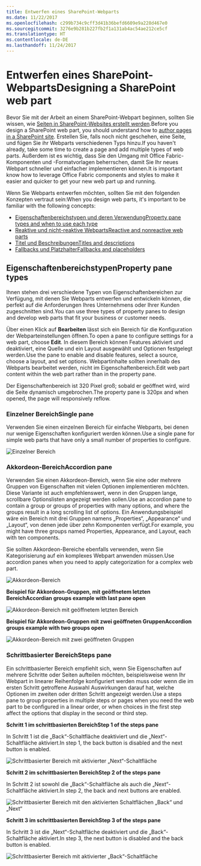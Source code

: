 ```yaml
---
title: Entwerfen eines SharePoint-Webparts
ms.date: 11/22/2017
ms.openlocfilehash: c299b734c9cff3d41b36befd6609e9a228d467e0
ms.sourcegitcommit: 3276e9b281b227fb2f1a131ab4ac54ae212ce5cf
ms.translationtype: HT
ms.contentlocale: de-DE
ms.lasthandoff: 11/24/2017
---
```

# <a name="designing-a-sharepoint-web-part"></a><span data-ttu-id="ef58e-102">Entwerfen eines SharePoint-Webparts</span><span class="sxs-lookup"><span data-stu-id="ef58e-102">Designing a SharePoint web part</span></span>

<span data-ttu-id="ef58e-103">Bevor Sie mit der Arbeit an einem SharePoint-Webpart beginnen, sollten Sie wissen, wie [Seiten in SharePoint-Websites erstellt werden](authoring-pages.md).</span><span class="sxs-lookup"><span data-stu-id="ef58e-103">Before you design a SharePoint web part, you should understand how to [author pages in a SharePoint site](authoring-pages.md).</span></span> <span data-ttu-id="ef58e-104">Erstellen Sie, falls noch nicht geschehen, eine Seite, und fügen Sie ihr Webparts verschiedenen Typs hinzu.</span><span class="sxs-lookup"><span data-stu-id="ef58e-104">If you haven't already, take some time to create a page and add multiple types of web parts.</span></span> <span data-ttu-id="ef58e-105">Außerdem ist es wichtig, dass Sie den Umgang mit Office Fabric-Komponenten und -Formatvorlagen beherrschen, damit Sie Ihr neues Webpart schneller und einfacher implementieren können.</span><span class="sxs-lookup"><span data-stu-id="ef58e-105">It is important know how to leverage Office Fabric components and styles to make it easier and quicker to get your new web part up and running.</span></span>

<span data-ttu-id="ef58e-106">Wenn Sie Webparts entwerfen möchten, sollten Sie mit den folgenden Konzepten vertraut sein:</span><span class="sxs-lookup"><span data-stu-id="ef58e-106">When you design web parts, it's important to be familiar with the following concepts:</span></span>

- [<span data-ttu-id="ef58e-107">Eigenschaftenbereichstypen und deren Verwendung</span><span class="sxs-lookup"><span data-stu-id="ef58e-107">Property pane types and when to use each type</span></span>](#property-pane-types)
- [<span data-ttu-id="ef58e-108">Reaktive und nicht-reaktive Webparts</span><span class="sxs-lookup"><span data-stu-id="ef58e-108">Reactive and nonreactive web parts</span></span>](reactive-and-nonreactive-web-parts.md)
- [<span data-ttu-id="ef58e-109">Titel und Beschreibungen</span><span class="sxs-lookup"><span data-stu-id="ef58e-109">Titles and descriptions</span></span>](web-part-titles-and-descriptions.md)
- [<span data-ttu-id="ef58e-110">Fallbacks und Platzhalter</span><span class="sxs-lookup"><span data-stu-id="ef58e-110">Fallbacks and placeholders</span></span>](placeholders-and-fallbacks.md)


## <a name="property-pane-types"></a><span data-ttu-id="ef58e-111">Eigenschaftenbereichstypen</span><span class="sxs-lookup"><span data-stu-id="ef58e-111">Property pane types</span></span>

<span data-ttu-id="ef58e-112">Ihnen stehen drei verschiedene Typen von Eigenschaftenbereichen zur Verfügung, mit denen Sie Webparts entwerfen und entwickeln können, die perfekt auf die Anforderungen Ihres Unternehmens oder Ihrer Kunden zugeschnitten sind.</span><span class="sxs-lookup"><span data-stu-id="ef58e-112">You can use three types of property panes to design and develop web parts that fit your business or customer needs.</span></span>

<span data-ttu-id="ef58e-113">Über einen Klick auf **Bearbeiten** lässt sich ein Bereich für die Konfiguration der Webparteinstellungen öffnen.</span><span class="sxs-lookup"><span data-stu-id="ef58e-113">To open a pane to configure settings for a web part, choose **Edit**.</span></span> <span data-ttu-id="ef58e-114">In diesem Bereich können Features aktiviert und deaktiviert, eine Quelle und ein Layout ausgewählt und Optionen festgelegt werden.</span><span class="sxs-lookup"><span data-stu-id="ef58e-114">Use the pane to enable and disable features, select a source, choose a layout, and set options.</span></span> <span data-ttu-id="ef58e-115">Webpartinhalte sollten innerhalb des Webparts bearbeitet werden, nicht im Eigenschaftenbereich.</span><span class="sxs-lookup"><span data-stu-id="ef58e-115">Edit web part content within the web part rather than in the property pane.</span></span>

<span data-ttu-id="ef58e-116">Der Eigenschaftenbereich ist 320 Pixel groß; sobald er geöffnet wird, wird die Seite dynamisch umgebrochen.</span><span class="sxs-lookup"><span data-stu-id="ef58e-116">The property pane is 320px and when opened, the page will responsively reflow.</span></span>

### <a name="single-pane"></a><span data-ttu-id="ef58e-117">Einzelner Bereich</span><span class="sxs-lookup"><span data-stu-id="ef58e-117">Single pane</span></span>
<span data-ttu-id="ef58e-118">Verwenden Sie einen einzelnen Bereich für einfache Webparts, bei denen nur wenige Eigenschaften konfiguriert werden können.</span><span class="sxs-lookup"><span data-stu-id="ef58e-118">Use a single pane for simple web parts that have only a small number of properties to configure.</span></span>

![Einzelner Bereich](../images/design-web-part-single.png)


### <a name="accordion-pane"></a><span data-ttu-id="ef58e-120">Akkordeon-Bereich</span><span class="sxs-lookup"><span data-stu-id="ef58e-120">Accordion pane</span></span>
<span data-ttu-id="ef58e-121">Verwenden Sie einen Akkordeon-Bereich, wenn Sie eine oder mehrere Gruppen von Eigenschaften mit vielen Optionen implementieren möchten. Diese Variante ist auch empfehlenswert, wenn in den Gruppen lange, scrollbare Optionslisten angezeigt werden sollen.</span><span class="sxs-lookup"><span data-stu-id="ef58e-121">Use an accordion pane to contain a group or groups of properties with many options, and where the groups result in a long scrolling list of options.</span></span> <span data-ttu-id="ef58e-122">Ein Anwendungsbeispiel wäre ein Bereich mit drei Gruppen namens „Properties“, „Appearance“ und „Layout“, von denen jede über zehn Komponenten verfügt.</span><span class="sxs-lookup"><span data-stu-id="ef58e-122">For example, you might have three groups named Properties, Appearance, and Layout, each with ten components.</span></span>

<span data-ttu-id="ef58e-123">Sie sollten Akkordeon-Bereiche ebenfalls verwenden, wenn Sie Kategorisierung auf ein komplexes Webpart anwenden müssen.</span><span class="sxs-lookup"><span data-stu-id="ef58e-123">Use accordion panes when you need to apply categorization for a complex web part.</span></span>

![Akkordeon-Bereich](../images/design-web-part-accordion-group.png)


<span data-ttu-id="ef58e-125">**Beispiel für Akkordeon-Gruppen, mit geöffnetem letzten Bereich**</span><span class="sxs-lookup"><span data-stu-id="ef58e-125">**Accordian groups example with last pane open**</span></span>


![Akkordeon-Bereich mit geöffnetem letzten Bereich](../images/design-web-part-accordion-last-open.png)


<span data-ttu-id="ef58e-127">**Beispiel für Akkordeon-Gruppen mit zwei geöffneten Gruppen**</span><span class="sxs-lookup"><span data-stu-id="ef58e-127">**Accordion groups example with two groups open**</span></span>

![Akkordeon-Bereich mit zwei geöffneten Gruppen](../images/design-web-part-accordion-two-open.png)



### <a name="steps-pane"></a><span data-ttu-id="ef58e-129">Schrittbasierter Bereich</span><span class="sxs-lookup"><span data-stu-id="ef58e-129">Steps pane</span></span>

<span data-ttu-id="ef58e-130">Ein schrittbasierter Bereich empfiehlt sich, wenn Sie Eigenschaften auf mehrere Schritte oder Seiten aufteilen möchten, beispielsweise wenn Ihr Webpart in linearer Reihenfolge konfiguriert werden muss oder wenn die im ersten Schritt getroffene Auswahl Auswirkungen darauf hat, welche Optionen im zweiten oder dritten Schritt angezeigt werden.</span><span class="sxs-lookup"><span data-stu-id="ef58e-130">Use a steps pane to group properties in multiple steps or pages when you need the web part to be configured in a linear order, or when choices in the first step affect the options that display in the second or third step.</span></span> 

<span data-ttu-id="ef58e-131">**Schritt 1 im schrittbasierten Bereich**</span><span class="sxs-lookup"><span data-stu-id="ef58e-131">**Step 1 of the steps pane**</span></span>

<span data-ttu-id="ef58e-132">In Schritt 1 ist die „Back“-Schaltfläche deaktiviert und die „Next“-Schaltfläche aktiviert.</span><span class="sxs-lookup"><span data-stu-id="ef58e-132">In step 1, the back button is disabled and the next button is enabled.</span></span>

![Schrittbasierter Bereich mit aktivierter „Next“-Schaltfläche](../images/design-web-part-steps-pane-01.png)


<span data-ttu-id="ef58e-134">**Schritt 2 im schrittbasierten Bereich**</span><span class="sxs-lookup"><span data-stu-id="ef58e-134">**Step 2 of the steps pane**</span></span> 

<span data-ttu-id="ef58e-135">In Schritt 2 ist sowohl die „Back“-Schaltfläche als auch die „Next“-Schaltfläche aktiviert.</span><span class="sxs-lookup"><span data-stu-id="ef58e-135">In step 2, the back and next buttons are enabled.</span></span>

![Schrittbasierter Bereich mit den aktivierten Schaltflächen „Back“ und „Next“](../images/design-web-part-steps-pane-02.png)


<span data-ttu-id="ef58e-137">**Schritt 3 im schrittbasierten Bereich**</span><span class="sxs-lookup"><span data-stu-id="ef58e-137">**Step 3 of the steps pane**</span></span> 

<span data-ttu-id="ef58e-138">In Schritt 3 ist die „Next“-Schaltfläche deaktiviert und die „Back“-Schaltfläche aktiviert.</span><span class="sxs-lookup"><span data-stu-id="ef58e-138">In step 3, the next button is disabled and the back button is enabled.</span></span>

![Schrittbasierter Bereich mit aktivierter „Back“-Schaltfläche](../images/design-web-part-step-pane-03.png)
